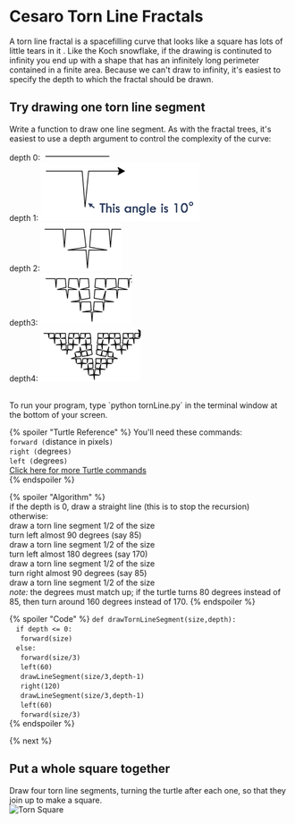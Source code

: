 # Cesaro Torn Line Fractals
A torn line fractal is a spacefilling curve that looks like a square has lots of little tears in it . Like the Koch snowflake, if the drawing is continuted to infinity you end up with a shape that has an infinitely long perimeter contained in a finite area. Because we can't draw to infinity, it's easiest to specify the depth to which the fractal should be drawn.

## Try drawing one torn line segment
Write a function to draw one line segment.  As with the fractal trees, it's easiest to use a depth argument to control the complexity of the curve:

depth 0: ![Cesaro Torn Line Segment depth 0](https://raw.githubusercontent.com/martybillingsleyucls/uclsPython/master/images/tornLine1.png) <br>
depth 1: ![Cesaro Tornn Line Segment depth 1](https://raw.githubusercontent.com/martybillingsleyucls/uclsPython/master/images/tornLine2.png) <br>
depth 2:![Cesaro Tornn Line Segment depth 2](https://raw.githubusercontent.com/martybillingsleyucls/uclsPython/master/images/tornLine3.png) <br>
depth3: ![Cesaro Tornn Line Segment depth 3](https://raw.githubusercontent.com/martybillingsleyucls/uclsPython/master/images/tornLine4.png) <br>
depth4: ![Cesaro Tornn Line Segment depth 4](https://raw.githubusercontent.com/martybillingsleyucls/uclsPython/master/images/tornLine5.png) <br>

<br>
To run your program, type `python tornLine.py` in the terminal window at the bottom of your screen.<br>

{% spoiler "Turtle Reference" %}
You'll need these commands:<br>
`forward (`distance in pixels`)`<br>
`right (`degrees`)`<br>
`left (`degrees`)`<br>
[Click here for more Turtle commands](https://lab.cs50.io/martybillingsleyucls/uclsPython/master/fractalTrees/turtleReference.pdf) <br>
{% endspoiler %}

{% spoiler "Algorithm" %}
<br>
if the depth is 0, draw a straight line (this is to stop the recursion)<br>
otherwise:<br>
draw a torn line segment 1/2 of the size<br>
turn left almost 90 degrees (say 85)<br>
draw a torn line segment 1/2 of the size<br>
turn left almost 180 degrees (say 170)<br>
draw a torn line segment 1/2 of the size<br>
turn right almost 90 degrees (say 85)<br>
draw a torn line segment 1/2 of the size<br>
*note:* the degrees must match up; if the turtle turns 80 degrees instead of 85, then turn around 160 degrees instead of 170.
{% endspoiler %}

{% spoiler "Code" %}
`def drawTornLineSegment(size,depth):`<br>
 &nbsp;&nbsp; `if depth <= 0:`<br>
 &nbsp;&nbsp;&nbsp;&nbsp; `forward(size)`<br>
 &nbsp;&nbsp; `else:`<br>
 &nbsp;&nbsp;&nbsp;&nbsp; `forward(size/3)`<br>
 &nbsp;&nbsp;&nbsp;&nbsp; `left(60)`<br>
 &nbsp;&nbsp;&nbsp;&nbsp; `drawLineSegment(size/3,depth-1)`<br>
 &nbsp;&nbsp;&nbsp;&nbsp; `right(120)`<br>
 &nbsp;&nbsp;&nbsp;&nbsp; `drawLineSegment(size/3,depth-1)`<br>
 &nbsp;&nbsp;&nbsp;&nbsp; `left(60)`<br>
 &nbsp;&nbsp;&nbsp;&nbsp; `forward(size/3)`<br>
{% endspoiler %}

{% next  %}
## Put a whole square together
Draw four torn line segments, turning the turtle after each one, so that they join up to make a square.<br>
![Torn Square](https://raw.githubusercontent.com/martybillingsleyucls/uclsPython/master/images/tornLineFull2.png) 
